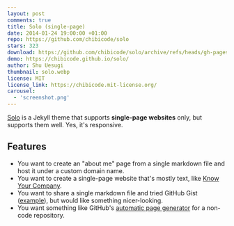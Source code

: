 ```yaml
---
layout: post
comments: true
title: Solo (single-page)
date: 2014-01-24 19:00:00 +01:00
repo: https://github.com/chibicode/solo
stars: 323
download: https://github.com/chibicode/solo/archive/refs/heads/gh-pages.zip
demo: https://chibicode.github.io/solo/
author: Shu Uesugi
thumbnail: solo.webp
license: MIT
license_link: https://chibicode.mit-license.org/
carousel:
  - 'screenshot.png'
---
```


[Solo](https://chibicode.github.io/solo) is a Jekyll theme that supports **single-page websites** only, but supports them well. Yes, it's responsive.

## Features

* You want to create an "about me" page from a single markdown file and host it under a custom domain name.
* You want to create a single-page website that's mostly text, like [Know Your Company](https://knowyourcompany.com/).
* You want to share a single markdown file and tried GitHub Gist ([example](https://gist.github.com/dypsilon/5819504)), but would like something nicer-looking.
* You want something like GitHub's [automatic page generator](https://pages.github.com/) for a non-code repository.
